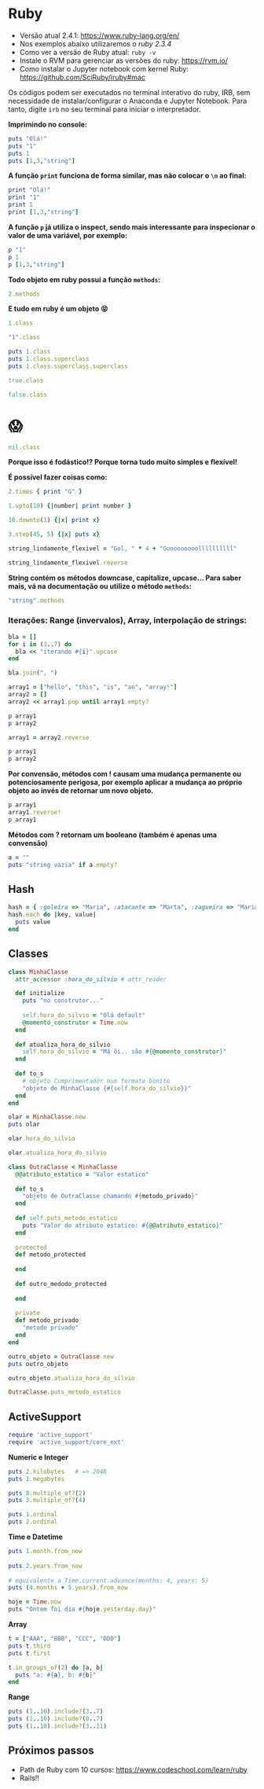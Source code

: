 
# Ruby
- Versão atual 2.4.1: https://www.ruby-lang.org/en/
- Nos exemplos abaixo utilizaremos o *ruby 2.3.4*
- Como ver a versão de Ruby atual: `ruby -v`
- Instale o RVM para gerenciar as versões do ruby: https://rvm.io/
- Como instalar o Jupyter notebook com kernel Ruby: https://github.com/SciRuby/iruby#mac

Os códigos podem ser executados no terminal interativo do ruby, IRB, sem necessidade de instalar/configurar o Anaconda e Jupyter Notebook. Para tanto, digite `irb` no seu terminal para iniciar o interpretador.

**Imprimindo no console:**


```ruby
puts "Olá!"
puts "1"
puts 1
puts [1,3,"string"]
```

**A função `print` funciona de forma similar, mas não colocar o `\n` ao final:**


```ruby
print "Olá!"
print "1"
print 1
print [1,3,"string"]
```

**A função `p` já utiliza o inspect, sendo mais interessante para inspecionar o valor de uma variável, por exemplo:**


```ruby
p "1"
p 1
p [1,3,"string"]
```

**Todo objeto em ruby possui a função `methods`:**


```ruby
2.methods
```

**E tudo em ruby é um objeto 😝**


```ruby
1.class
```


```ruby
"1".class
```


```ruby
puts 1.class
puts 1.class.superclass
puts 1.class.superclass.superclass
```


```ruby
true.class
```


```ruby
false.class
```

# 😱


```ruby
nil.class
```

**Porque isso é fodástico!? Porque torna tudo muito simples e flexível!**

**É possível fazer coisas como:**


```ruby
2.times { print "G" }
```


```ruby
1.upto(10) {|number| print number }
```


```ruby
10.downto(1) {|x| print x}
```


```ruby
3.step(45, 5) {|x| puts x}
```


```ruby
string_lindamente_flexivel = "Gol, " * 4 + "Gooooooooollllllllll"
```


```ruby
string_lindamente_flexivel.reverse
```

**String contém os métodos downcase, capitalize, upcase... Para saber mais, vá na documentação ou utilize o método `methods`:**


```ruby
"string".methods
```

### Iterações: Range (invervalos), Array, interpolação de strings:


```ruby
bla = []
for i in (3..7) do 
  bla << "iterando #{i}".upcase
end

bla.join(", ")
```


```ruby
array1 = ["hello", "this", "is", "an", "array!"]
array2 = []
array2 << array1.pop until array1.empty?

p array1
p array2
```


```ruby
array1 = array2.reverse

p array1
p array2
```

**Por convensão, métodos com ! causam uma mudança permanente ou potenciosamente perigosa, por exemplo aplicar a mudança ao próprio objeto ao invés de retornar um novo objeto.**


```ruby
p array1
array1.reverse!
p array1
```

**Métodos com ? retornam um booleano (também é apenas uma convensão)**


```ruby
a = ""
puts "string vazia" if a.empty?
```

## Hash


```ruby
hash = { :goleira => "Maria", :atacante => "Marta", :zagueira => "Mariane"}
hash.each do |key, value|
  puts value
end
```

## Classes


```ruby
class MinhaClasse
  attr_accessor :hora_do_silvio # attr_reader

  def initialize
    puts "no construtor..."
    
    self.hora_do_silvio = "Olá default"
    @momento_construtor = Time.now
  end
  
  def atualiza_hora_do_silvio
    self.hora_do_silvio = "Má ôi.. são #{@momento_construtor}"
  end
  
  def to_s
    # objeto Cumprimentador num formato bonito 
    "objeto de MinhaClasse {#{self.hora_do_silvio}}"
  end
end

olar = MinhaClasse.new
puts olar
```


```ruby
olar.hora_do_silvio
```


```ruby
olar.atualiza_hora_do_silvio
```


```ruby
class OutraClasse < MinhaClasse
  @@atributo_estatico = "Valor estatico"
  
  def to_s
    "objeto de OutraClasse chamando #{metodo_privado}"
  end
  
  def self.puts_metodo_estatico
    puts "Valor do atributo estatico: #{@@atributo_estatico}"
  end
  
  protected
  def metodo_protected
    
  end
  
  def outro_medodo_protected
    
  end
  
  private 
  def metodo_privado
    "metodo privado"
  end
end

outro_objeto = OutraClasse.new
puts outro_objeto
```


```ruby
outro_objeto.atualiza_hora_do_silvio
```


```ruby
OutraClasse.puts_metodo_estatico
```

## ActiveSupport


```ruby
require 'active_support'
require 'active_support/core_ext'
```

**Numeric e Integer**


```ruby
puts 2.kilobytes   # => 2048
puts 1.megabytes 
```


```ruby
puts 8.multiple_of?(2)
puts 3.multiple_of?(4)
```


```ruby
puts 1.ordinal
puts 2.ordinal
```

**Time e Datetime**


```ruby
puts 1.month.from_now
 
puts 2.years.from_now
 
# equivalente a Time.current.advance(months: 4, years: 5)
puts (4.months + 5.years).from_now
```


```ruby
hoje = Time.now
puts "Ontem foi dia #{hoje.yesterday.day}"
```

**Array**


```ruby
t = ["AAA", "BBB", "CCC", "DDD"]
puts t.third
puts t.first
```


```ruby
t.in_groups_of(2) do |a, b|
  puts "a: #{a}, b: #{b}"
end
```

**Range**


```ruby
puts (1..10).include?(3..7)  
puts (1..10).include?(0..7)  
puts (1..10).include?(3..11) 
```

## Próximos passos
- Path de Ruby com 10 cursos: https://www.codeschool.com/learn/ruby
- Rails!!



```ruby

```
